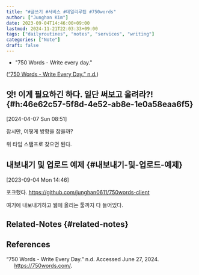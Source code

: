 ```yaml
---
title: "#글쓰기 #서비스 #데일리루틴 #750words"
author: ["Junghan Kim"]
date: 2023-09-04T14:46:00+09:00
lastmod: 2024-11-21T22:03:33+09:00
tags: ["dailyroutines", "notes", "services", "writing"]
categories: ["Note"]
draft: false
---
```


-   "750 Words - Write every day."

(<a href="#citeproc_bib_item_1">“750 Words - Write Every Day.” n.d.</a>)


## 앗! 이게 필요하긴 하다. 일단 써보고 올려라?! {#h:46e62c57-5f8d-4e52-ab8e-1e0a58eaa6f5}

<span class="timestamp-wrapper"><span class="timestamp">[2024-04-07 Sun 08:51]</span></span>

잠시만, 어떻게 방향을 잡을까?

위 타임 스탬프로 찾으면 된다.


## 내보내기 및 업로드 예제 {#내보내기-및-업로드-예제}

<span class="timestamp-wrapper"><span class="timestamp">[2023-09-04 Mon 14:46]</span></span>

포크했다. <https://github.com/junghan0611/750words-client>

여기에 내보내기하고 웹에 올리는 툴까지 다 들어있다.


## Related-Notes {#related-notes}

## References

<style>.csl-entry{text-indent: -1.5em; margin-left: 1.5em;}</style><div class="csl-bib-body">
  <div class="csl-entry"><a id="citeproc_bib_item_1"></a>“750 Words - Write Every Day.” n.d. Accessed June 27, 2024. <a href="https://750words.com/">https://750words.com/</a>.</div>
</div>
